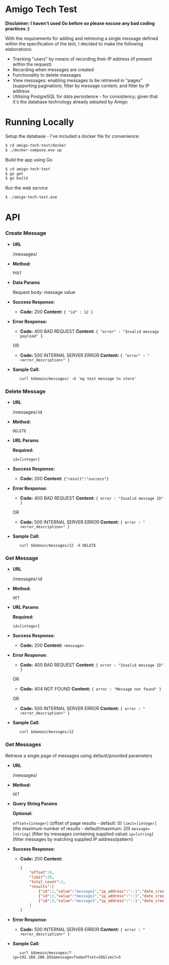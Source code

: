 # Amigo Tech Test

**Disclaimer: I haven't used Go before so please excuse any bad coding practices :)**

With the requirements for adding and retrieving a single message defined within the specification of the test, I decided to make the following elaborations:

  - Tracking "users" by means of recording their IP address (if present within the request)
  - Recording when messages are created
  - Functionality to delete messages
  - View messages: enabling messages to be retrieved in "pages" (supporting pagination); filter by message content; and filter by IP address
  - Utilising PostgreSQL for data persistence - for consistency; given that it's the database technology already adopted by Amigo

# Running Locally

Setup the database - I've included a docker file for convenience:
``` sh
$ cd amigo-tech-test/docker
$ ./docker-compose.exe up
```
  
Build the app using Go
``` sh
$ cd amigo-tech-test
$ go get
$ go build
```

Run the web service
``` sh
$ ./amigo-tech-test.exe
```
  
# API
### **Create Message**

* **URL**

  /messages/

* **Method:**

  `POST`

* **Data Params**

  Request body: message value

* **Success Response:**

  * **Code:** 200
    **Content:** `{ "id" : 12 }`
 
* **Error Response:**

  * **Code:** 400 BAD REQUEST
    **Content:** `{ "error" : "Invalid message payload" }`

  OR

  * **Code:** 500 INTERNAL SERVER ERROR
    **Content:** `{ "error" : "<error_description>" }`

* **Sample Call:**

  ```
     curl $domain/messages/ -d 'my test message to store'
  ```
### **Delete Message**

* **URL**

  /messages/:id

* **Method:**

  `DELETE`

*  **URL Params**

   **Required:**
 
   `id=[integer]`

* **Success Response:**

  * **Code:** 200
    **Content:** `{"result":"success"}`
 
* **Error Response:**

  * **Code:** 400 BAD REQUEST
    **Content:** `{ error : "Invalid message ID" }`

  OR

  * **Code:** 500 INTERNAL SERVER ERROR
    **Content:** `{ error : "<error_description>" }`

* **Sample Call:**

  ```
     curl $domain/messages/12 -X DELETE
  ```
### **Get Message**

* **URL**

  /messages/:id

* **Method:**

  `GET`

*  **URL Params**

   **Required:**
 
   `id=[integer]`

* **Success Response:**

  * **Code:** 200
    **Content:** `<message>`
 
* **Error Response:**

  * **Code:** 400 BAD REQUEST
    **Content:** `{ error : "Invalid message ID" }`

  OR
  
  * **Code:** 404 NOT FOUND
    **Content:** `{ error : "Message not found" }`
 
  OR

  * **Code:** 500 INTERNAL SERVER ERROR
    **Content:** `{ error : "<error_description>" }`

* **Sample Call:**

  ```
     curl $domain/messages/12
  ```

### **Get Messages**

Retrieve a single page of messages using default/provided parameters

* **URL**

  /messages/

* **Method:**

  `GET`

*  **Query String Params**

   **Optional:**
 
   `offset=[integer]`  (offset of page results - default: 0)
   `limit=[integer]` (the maximum number of results - default/maximum: 20)
   `message=[string]` (filter by messages containing supplied value)
   `ip=[string]` (filter messages by matching supplied IP address/pattern)
    
* **Success Response:**

  * **Code:** 200
    **Content:** 
    ``` json
    {
        "offset":0,
        "limit":20,
        "total_count":3,
        "results":[
            {"id":1,"value":"message1","ip_address":"::1","date_created":"2017-06-25T14:11:57.663843Z"},
            {"id":2,"value":"message2","ip_address":"::1","date_created":"2017-06-25T14:22:12.296925Z"},
            {"id":3,"value":"message3","ip_address":"::1","date_created":"2017-06-25T14:30:51.457346Z"}
        ]
    }
    ```
 
* **Error Response:**

  * **Code:** 500 INTERNAL SERVER ERROR
    **Content:** `{ error : "<error_description>" }`

* **Sample Call:**

  ```
     curl $domain/messages/?ip=192.168.200.201&message=foo&offset=20&limit=5
  ```
